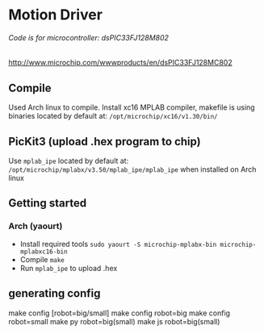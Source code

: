 # Motion Driver

###### Code is for microcontroller: *dsPIC33FJ128M802*
http://www.microchip.com/wwwproducts/en/dsPIC33FJ128MC802


## Compile
Used Arch linux to compile.
Install xc16 MPLAB compiler, makefile is using binaries located by default at:
`/opt/microchip/xc16/v1.30/bin/`

## PicKit3 (upload .hex program to chip)
Use `mplab_ipe` located by default at: `/opt/microchip/mplabx/v3.50/mplab_ipe/mplab_ipe` when installed on Arch linux

## Getting started
### Arch (yaourt)
- Install required tools `sudo yaourt -S microchip-mplabx-bin microchip-mplabxc16-bin`
- Compile `make`
- Run `mplab_ipe` to upload .hex


## generating config
make config [robot=big/small]
make config robot=big
make config robot=small
make py robot=big(small)
make js robot=big(small)
